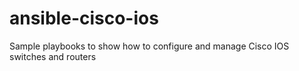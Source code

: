 # ansible-cisco-ios
Sample playbooks to show how to configure and manage Cisco IOS switches and routers

